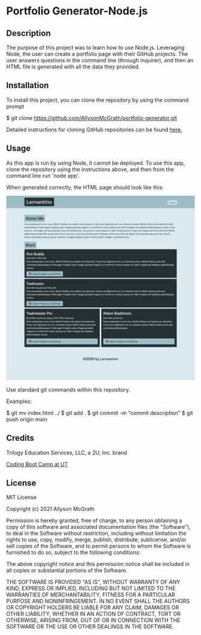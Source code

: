# Portfolio Generator-Node.js

## Description

The purpose of this project was to learn how to use Node.js. Leveraging Node, the user can create a portfolio page with their GitHub projects. The user answers questions in the command line (through inquirer), and then an HTML file is generated with all the data they provided. 

## Installation

To install this project, you can clone the repository by using the command prompt

$ git clone https://github.com/AllysonMcGrath/portfolio-generator.git

Detailed instructions for cloning GitHub repositories can be found [here.](https://docs.github.com/en/github/creating-cloning-and-archiving-repositories/cloning-a-repository-from-github/cloning-a-repository)



## Usage

As this app is run by using Node, it cannot be deployed. To use this app, clone the repository using the instructions above, and then from the command line run 'node app'.

When generated correctly, the HTML page should look like this:

![Site with user's name as title, with about me and seperate boxes with info about each project](./portgensite.JPG)


Use standard git commands within this repository.

Examples:

$ git mv index.html ../
$ git add .
$ git commit -m "commit description"
$ git push origin main

## Credits

Trilogy Education Services, LLC, a 2U, Inc. brand

[Coding Boot Camp at UT](https://github.com/the-Coding-Boot-Camp-at-UT)


## License

MIT License

Copyright (c) 2021 Allyson McGrath

Permission is hereby granted, free of charge, to any person obtaining a copy
of this software and associated documentation files (the "Software"), to deal
in the Software without restriction, including without limitation the rights
to use, copy, modify, merge, publish, distribute, sublicense, and/or sell
copies of the Software, and to permit persons to whom the Software is
furnished to do so, subject to the following conditions:

The above copyright notice and this permission notice shall be included in all
copies or substantial portions of the Software.

THE SOFTWARE IS PROVIDED "AS IS", WITHOUT WARRANTY OF ANY KIND, EXPRESS OR
IMPLIED, INCLUDING BUT NOT LIMITED TO THE WARRANTIES OF MERCHANTABILITY,
FITNESS FOR A PARTICULAR PURPOSE AND NONINFRINGEMENT. IN NO EVENT SHALL THE
AUTHORS OR COPYRIGHT HOLDERS BE LIABLE FOR ANY CLAIM, DAMAGES OR OTHER
LIABILITY, WHETHER IN AN ACTION OF CONTRACT, TORT OR OTHERWISE, ARISING FROM,
OUT OF OR IN CONNECTION WITH THE SOFTWARE OR THE USE OR OTHER DEALINGS IN THE
SOFTWARE.
